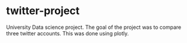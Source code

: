 # twitter-project
University Data science project. The goal of the project was to compare three twitter accounts. This was done using plotly.
